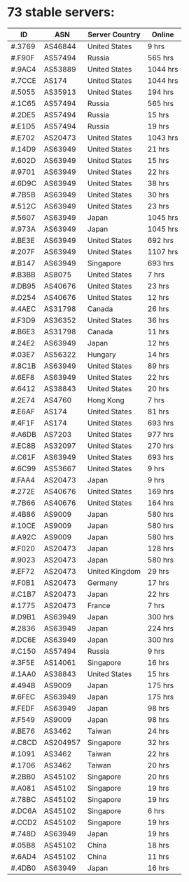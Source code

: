 # 73 stable servers:

| ID | ASN | Server Country | Online |
| ------ | ------ | ------ | ------ |
| #.3769 | AS46844 | United States | 9 hrs |
| #.F90F | AS57494 | Russia | 565 hrs |
| #.9AC4 | AS53889 | United States | 1044 hrs |
| #.7CCE | AS174 | United States | 1044 hrs |
| #.5055 | AS35913 | United States | 194 hrs |
| #.1C65 | AS57494 | Russia | 565 hrs |
| #.2DE5 | AS57494 | Russia | 15 hrs |
| #.E1D5 | AS57494 | Russia | 19 hrs |
| #.E702 | AS20473 | United States | 1043 hrs |
| #.14D9 | AS63949 | United States | 21 hrs |
| #.602D | AS63949 | United States | 15 hrs |
| #.9701 | AS63949 | United States | 22 hrs |
| #.6D9C | AS63949 | United States | 38 hrs |
| #.7B5B | AS63949 | United States | 30 hrs |
| #.512C | AS63949 | United States | 23 hrs |
| #.5607 | AS63949 | Japan | 1045 hrs |
| #.973A | AS63949 | Japan | 1045 hrs |
| #.BE3E | AS63949 | United States | 692 hrs |
| #.207F | AS63949 | United States | 1107 hrs |
| #.B147 | AS63949 | Singapore | 693 hrs |
| #.B3BB | AS8075 | United States | 7 hrs |
| #.DB95 | AS40676 | United States | 23 hrs |
| #.D254 | AS40676 | United States | 12 hrs |
| #.4AEC | AS31798 | Canada | 26 hrs |
| #.F3D9 | AS36352 | United States | 36 hrs |
| #.B6E3 | AS31798 | Canada | 11 hrs |
| #.24E2 | AS63949 | Japan | 12 hrs |
| #.03E7 | AS56322 | Hungary | 14 hrs |
| #.8C1B | AS63949 | United States | 89 hrs |
| #.6EF8 | AS63949 | United States | 22 hrs |
| #.6412 | AS38843 | United States | 20 hrs |
| #.2E74 | AS4760 | Hong Kong | 7 hrs |
| #.E6AF | AS174 | United States | 81 hrs |
| #.4F1F | AS174 | United States | 693 hrs |
| #.A6DB | AS7203 | United States | 977 hrs |
| #.EC8B | AS32097 | United States | 270 hrs |
| #.C61F | AS63949 | United States | 693 hrs |
| #.6C99 | AS53667 | United States | 9 hrs |
| #.FAA4 | AS20473 | Japan | 9 hrs |
| #.272E | AS40676 | United States | 169 hrs |
| #.7B66 | AS40676 | United States | 164 hrs |
| #.4B86 | AS9009 | Japan | 580 hrs |
| #.10CE | AS9009 | Japan | 580 hrs |
| #.A92C | AS9009 | Japan | 580 hrs |
| #.F020 | AS20473 | Japan | 128 hrs |
| #.9023 | AS20473 | Japan | 580 hrs |
| #.EF72 | AS20473 | United Kingdom | 29 hrs |
| #.F0B1 | AS20473 | Germany | 17 hrs |
| #.C1B7 | AS20473 | Japan | 22 hrs |
| #.1775 | AS20473 | France | 7 hrs |
| #.D9B1 | AS63949 | Japan | 300 hrs |
| #.2836 | AS63949 | Japan | 224 hrs |
| #.DC6E | AS63949 | Japan | 300 hrs |
| #.C150 | AS57494 | Russia | 9 hrs |
| #.3F5E | AS14061 | Singapore | 16 hrs |
| #.1AA0 | AS38843 | United States | 15 hrs |
| #.494B | AS9009 | Japan | 175 hrs |
| #.6FEC | AS63949 | Japan | 175 hrs |
| #.FEDF | AS63949 | Japan | 98 hrs |
| #.F549 | AS9009 | Japan | 98 hrs |
| #.BE76 | AS3462 | Taiwan | 24 hrs |
| #.C8CD | AS204957 | Singapore | 32 hrs |
| #.1091 | AS3462 | Taiwan | 22 hrs |
| #.1706 | AS3462 | Taiwan | 20 hrs |
| #.2BB0 | AS45102 | Singapore | 20 hrs |
| #.A081 | AS45102 | Singapore | 19 hrs |
| #.78BC | AS45102 | Singapore | 19 hrs |
| #.DC6A | AS45102 | Singapore | 6 hrs |
| #.CCD2 | AS45102 | Singapore | 19 hrs |
| #.748D | AS63949 | Japan | 19 hrs |
| #.05B8 | AS45102 | China | 18 hrs |
| #.6AD4 | AS45102 | China | 11 hrs |
| #.4DB0 | AS63949 | Japan | 16 hrs |

